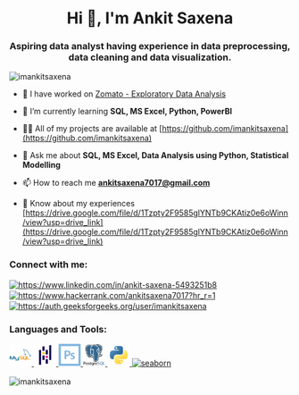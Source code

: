 <h1 align="center">Hi 👋, I'm Ankit Saxena</h1>
<h3 align="center">Aspiring data analyst having experience in data preprocessing, data cleaning and data visualization.</h3>

<p align="left"> <img src="https://komarev.com/ghpvc/?username=imankitsaxena&label=Profile%20views&color=0e75b6&style=flat" alt="imankitsaxena" /> </p>

- 🔭 I have worked on [Zomato - Exploratory Data Analysis](https://github.com/imankitsaxena/Zomato-Exploratory-Data-Analysis)

- 🌱 I’m currently learning **SQL, MS Excel, Python, PowerBI**

- 👨‍💻 All of my projects are available at [https://github.com/imankitsaxena](https://github.com/imankitsaxena)

- 💬 Ask me about **SQL, MS Excel, Data Analysis using Python, Statistical Modelling**

- 📫 How to reach me **ankitsaxena7017@gmail.com**

- 📄 Know about my experiences [https://drive.google.com/file/d/1Tzpty2F9585glYNTb9CKAtiz0e6oWinn/view?usp=drive_link](https://drive.google.com/file/d/1Tzpty2F9585glYNTb9CKAtiz0e6oWinn/view?usp=drive_link)

<h3 align="left">Connect with me:</h3>
<p align="left">
<a href="https://linkedin.com/in/https://www.linkedin.com/in/ankit-saxena-5493251b8" target="blank"><img align="center" src="https://raw.githubusercontent.com/rahuldkjain/github-profile-readme-generator/master/src/images/icons/Social/linked-in-alt.svg" alt="https://www.linkedin.com/in/ankit-saxena-5493251b8" height="30" width="40" /></a>
<a href="https://www.hackerrank.com/https://www.hackerrank.com/ankitsaxena7017?hr_r=1" target="blank"><img align="center" src="https://raw.githubusercontent.com/rahuldkjain/github-profile-readme-generator/master/src/images/icons/Social/hackerrank.svg" alt="https://www.hackerrank.com/ankitsaxena7017?hr_r=1" height="30" width="40" /></a>
<a href="https://auth.geeksforgeeks.org/user/https://auth.geeksforgeeks.org/user/imankitsaxena" target="blank"><img align="center" src="https://raw.githubusercontent.com/rahuldkjain/github-profile-readme-generator/master/src/images/icons/Social/geeks-for-geeks.svg" alt="https://auth.geeksforgeeks.org/user/imankitsaxena" height="30" width="40" /></a>
</p>

<h3 align="left">Languages and Tools:</h3>
<p align="left"> <a href="https://www.mysql.com/" target="_blank" rel="noreferrer"> <img src="https://raw.githubusercontent.com/devicons/devicon/master/icons/mysql/mysql-original-wordmark.svg" alt="mysql" width="40" height="40"/> </a> <a href="https://pandas.pydata.org/" target="_blank" rel="noreferrer"> <img src="https://raw.githubusercontent.com/devicons/devicon/2ae2a900d2f041da66e950e4d48052658d850630/icons/pandas/pandas-original.svg" alt="pandas" width="40" height="40"/> </a> <a href="https://www.photoshop.com/en" target="_blank" rel="noreferrer"> <img src="https://raw.githubusercontent.com/devicons/devicon/master/icons/photoshop/photoshop-line.svg" alt="photoshop" width="40" height="40"/> </a> <a href="https://www.postgresql.org" target="_blank" rel="noreferrer"> <img src="https://raw.githubusercontent.com/devicons/devicon/master/icons/postgresql/postgresql-original-wordmark.svg" alt="postgresql" width="40" height="40"/> </a> <a href="https://www.python.org" target="_blank" rel="noreferrer"> <img src="https://raw.githubusercontent.com/devicons/devicon/master/icons/python/python-original.svg" alt="python" width="40" height="40"/> </a> <a href="https://seaborn.pydata.org/" target="_blank" rel="noreferrer"> <img src="https://seaborn.pydata.org/_images/logo-mark-lightbg.svg" alt="seaborn" width="40" height="40"/> </a> </p>

<p><img align="center" src="https://github-readme-stats.vercel.app/api/top-langs?username=imankitsaxena&show_icons=true&locale=en&layout=compact" alt="imankitsaxena" /></p>
